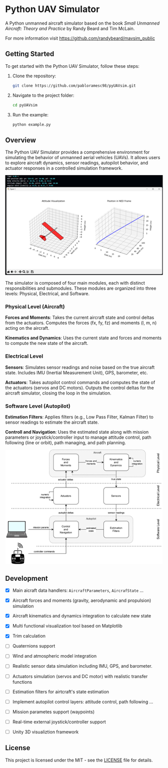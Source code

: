 # Python UAV Simulator
A Python unmanned aircraft simulator based on the book *Small Unmanned Aircraft: Theory and Practice* by Randy Beard and Tim McLain.

For more information visit https://github.com/randybeard/mavsim_public

## Getting Started

To get started with the Python UAV Simulator, follow these steps:

1. Clone the repository:

   ```bash
   git clone https://github.com/pabloramesc98/pyUAVsim.git
   ```

2. Navigate to the project folder:

   ```bash
   cd pyUAVsim
   ```

3. Run the example:

   ```bash
   python example.py
   ```
   
## Overview
The Python UAV Simulator provides a comprehensive environment for simulating the behavior of unmanned aerial vehicles (UAVs). It allows users to explore aircraft dynamics, sensor readings, autopilot behavior, and actuator responses in a controlled simulation framework.

![](pics/screenshot_01.png)

The simulator is composed of four main modules, each with distinct responsibilities and submodules. These modules are organized into three levels: Physical, Electrical, and Software.

### Physical Level (Aircraft)
**Forces and Moments**:
Takes the current aircraft state and control deltas from the actuators.
Computes the forces (fx, fy, fz) and moments (l, m, n) acting on the aircraft.

**Kinematics and Dynamics**:
Uses the current state and forces and moments to compute the new state of the aircraft.

### Electrical Level
**Sensors**:
Simulates sensor readings and noise based on the true aircraft state.
Includes IMU (Inertial Measurement Unit), GPS, barometer, etc.

**Actuators**:
Takes autopilot control commands and computes the state of the actuators (servos and DC motors).
Outputs the control deltas for the aircraft simulator, closing the loop in the simulation.

### Software Level (Autopilot)
**Estimation Filters**:
Applies filters (e.g., Low Pass Filter, Kalman Filter) to sensor readings to estimate the aircraft state.

**Controll and Navigation**:
Uses the estimated state along with mission parameters or joystick/controller input to manage attitude control, path following (line or orbit), path managing, and path planning.

![](pics/diagram.png)

## Development

- [x] Main aicraft data handlers: `AircraftParameters`, `AircrafState` ...
- [x] Aircraft forces and moments (gravity, aerodynamic and propulsion) simulation
- [x] Aircraft kinematics and dynamics integration to calculate new state
- [x] Multi functional visualization tool based on Matplotlib
- [x] Trim calculation
- [ ] Quaternions support
- [ ] Wind and atmospheric model integration
- [ ] Realistic sensor data simulation including IMU, GPS, and barometer.
- [ ] Actuators simulation (servos and DC motor) with realistic transfer functions
- [ ] Estimation filters for airtcraft's state estimation
- [ ] Implement autopilot control layers: attitude control, path following ...
- [ ] Mission parametes support (waypoints)
- [ ] Real-time external joystick/controller support
- [ ] Unity 3D visualiztion framework 



## License

This project is licensed under the MIT - see the [LICENSE](LICENSE) file for details.
